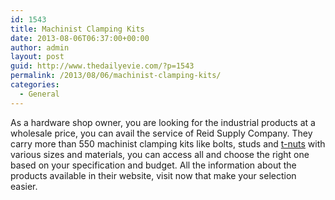 ```yaml
---
id: 1543
title: Machinist Clamping Kits
date: 2013-08-06T06:37:00+00:00
author: admin
layout: post
guid: http://www.thedailyevie.com/?p=1543
permalink: /2013/08/06/machinist-clamping-kits/
categories:
  - General
---
```

As a hardware shop owner, you are looking for the industrial products at a wholesale price, you can avail the service of Reid Supply Company. They carry more than 550 machinist clamping kits like bolts, studs and [t-nuts](http://www.reidsupply.com/products/tooling-components/bolts-studs-tnuts/) with various sizes and materials, you can access all and choose the right one based on your specification and budget. All the information about the products available in their website, visit now that make your selection easier.